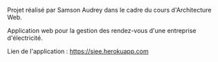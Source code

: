 Projet réalisé par Samson Audrey dans le cadre du cours d'Architecture Web.

Application web pour la gestion des rendez-vous d'une entreprise d'électricité.

Lien de l'application : https://siee.herokuapp.com
